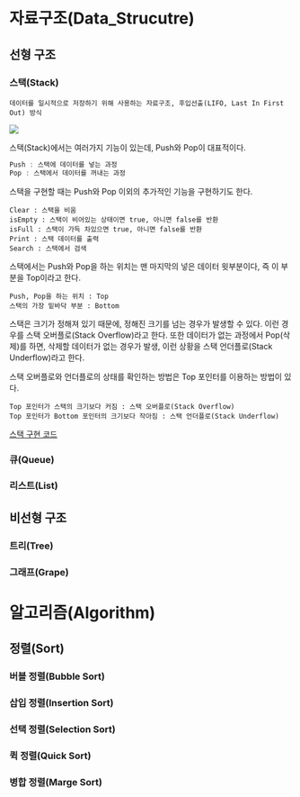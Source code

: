 # 자료구조(Data_Strucutre)

## 선형 구조

### 스택(Stack)

```
데이터를 일시적으로 저장하기 위해 사용하는 자료구조, 후입선출(LIFO, Last In First Out) 방식
```



![](https://www.tutorialspoint.com/data_structures_algorithms/images/stack_representation.jpg)

스택(Stack)에서는 여러가지 기능이 있는데, Push와 Pop이 대표적이다.

``` java
Push : 스택에 데이터를 넣는 과정
Pop : 스택에서 데이터를 꺼내는 과정
```

스택을 구현할 때는 Push와 Pop 이외의 추가적인 기능을 구현하기도 한다.

```
Clear : 스택을 비움
isEmpty : 스택이 비어있는 상태이면 true, 아니면 false를 반환
isFull : 스택이 가득 차있으면 true, 아니면 false를 반환
Print : 스택 데이터를 출력
Search : 스택에서 검색
```

스택에서는 Push와 Pop을 하는 위치는 맨 마지막의 넣은 데이터 윗부분이다, 즉 이 부분을 Top이라고 한다.

```
Push, Pop을 하는 위치 : Top
스택의 가장 밑바닥 부분 : Bottom
```

스택은 크기가 정해져 있기 때문에, 정해진 크기를 넘는 경우가 발생할 수 있다. 이런 경우를 스택 오버플로(Stack Overflow)라고 한다. 또한 데이터가 없는 과정에서 Pop(삭제)를 하면, 삭제할 데이터가 없는 경우가 발생, 이런 상황을 스택 언더플로(Stack Underflow)라고 한다.

스택 오버플로와 언더플로의 상태를 확인하는 방법은 Top 포인터를 이용하는 방법이 있다.

```
Top 포인터가 스택의 크기보다 커짐 : 스택 오버플로(Stack Overflow)
Top 포인터가 Bottom 포인터의 크기보다 작아짐 : 스택 언더플로(Stack Underflow)
```

[스택 구현 코드](<https://github.com/KRMKGOLD/data-structure__algorithm/blob/master/Stack/stack.c>)

### 큐(Queue)



### 리스트(List)



## 비선형 구조

### 트리(Tree)



### 그래프(Grape)



# 알고리즘(Algorithm)

## 정렬(Sort)

### 버블 정렬(Bubble Sort)



### 삽입 정렬(Insertion Sort)



### 선택 정렬(Selection Sort)



### 퀵 정렬(Quick Sort)



### 병합 정렬(Marge Sort)